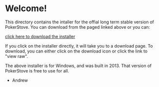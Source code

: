
# Welcome!

This directory contains the intaller for the offial long
term stable version of PokerStove. You can download from
the paged linked above or you can:

[click here to download the installer]( https://github.com/andrewprock/pokerstove/raw/master/win32/PokerStoveSetup124.exe?raw=true)

If you click on the installer directly, it will take you to a
download page. To download, you can either click on the download icon
or click the link to "view raw". 

The above installer is for Windows, and was built
in 2013. That version of PokerStove is free to use for
all.

- Andrew

